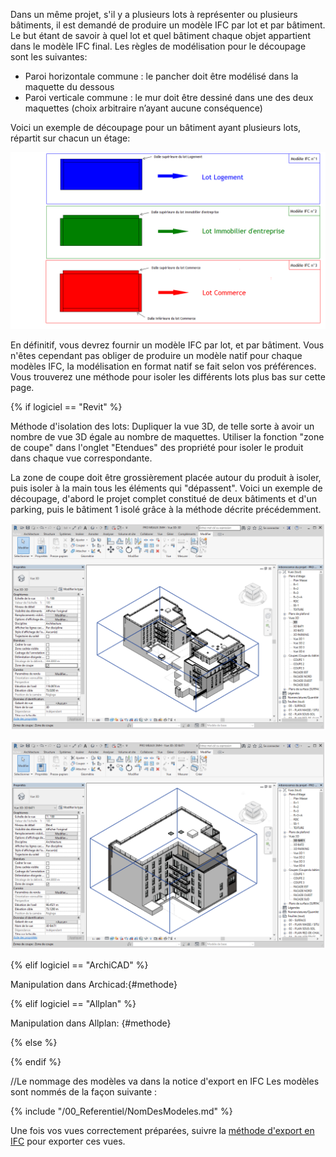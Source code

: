 Dans un même projet, s'il y a plusieurs lots à représenter ou plusieurs bâtiments, il est demandé de produire un modèle IFC par lot et par bâtiment. Le but étant de savoir à quel lot et quel bâtiment chaque objet appartient dans le modèle IFC final. Les règles de modélisation pour le découpage sont les suivantes: 

* Paroi horizontale commune : le pancher doit être modélisé dans la maquette du dessous
* Paroi verticale commune : le mur doit être dessiné dans une des deux maquettes (choix arbitraire n’ayant aucune conséquence)

Voici un exemple de découpage pour un bâtiment ayant plusieurs lots, répartit sur chacun un étage: 

![decoupageRevitSchema3](/templates/procedures/decoupage-images/decoupageRevitSchema3.png)

En définitif, vous devrez fournir un modèle IFC par lot, et par bâtiment. Vous n'êtes cependant pas obliger de produire un modèle natif pour chaque modèles IFC, la modélisation en format natif se fait selon vos préférences. Vous trouverez une méthode pour isoler les différents lots plus bas sur cette page. 

{% if logiciel == "Revit" %}

Méthode d'isolation des lots:
Dupliquer la vue 3D, de telle sorte à avoir un nombre de vue 3D égale au nombre de maquettes. 
Utiliser la fonction "zone de coupe" dans l'onglet "Etendues" des propriété pour isoler le produit dans chaque vue correspondante.

La zone de coupe doit être grossièrement placée autour du produit à isoler, puis isoler à la main tous les éléments qui "dépassent".
Voici un exemple de découpage, d'abord le projet complet constitué de deux bâtiments et d'un parking, puis le bâtiment 1 isolé grâce à la méthode décrite précédemment.

![decoupageRevit2](/templates/procedures/decoupage-images/decoupageRevit2.PNG)

![decoupageRevit](/templates/procedures/decoupage-images/decoupageRevit.PNG)    

{% elif logiciel == "ArchiCAD" %}

Manipulation dans Archicad:{#methode}

{% elif logiciel == "Allplan" %}

Manipulation dans Allplan: {#methode}

{% else %}

{% endif %}

//Le nommage des modèles va dans la notice d'export en IFC
Les modèles sont nommés de la façon suivante :

{% include "/00_Referentiel/NomDesModeles.md"  %}

Une fois vos vues correctement préparées, suivre la [méthode d'export en IFC](#export) pour exporter ces vues.